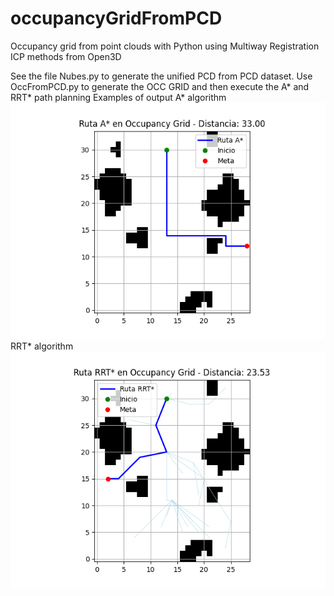 # occupancyGridFromPCD
Occupancy grid from point clouds with Python using Multiway Registration ICP methods from Open3D

See the file Nubes.py to generate the unified PCD from PCD dataset.
Use OccFromPCD.py to generate the OCC GRID and then execute the A* and RRT* path planning 
Examples of output 
A* algorithm
![image](A_Star.png) 
RRT* algorithm
![image](RRT.png) 
